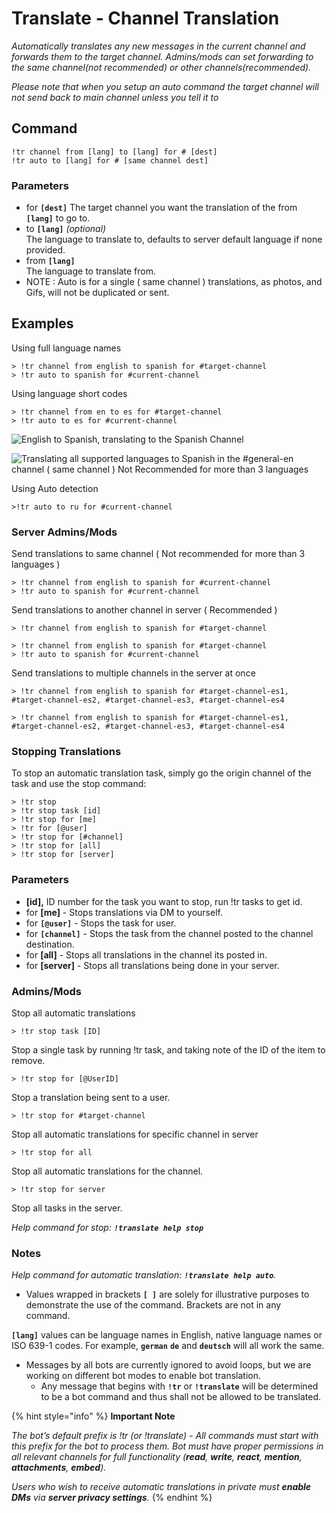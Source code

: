 # Translate - Channel Translation

_Automatically translates any new messages in the current channel and forwards them to the target channel. Admins/mods can set forwarding to the same channel(not recommended) or other channels(recommended)._

_Please note that when you setup an auto command the target channel will not send back to main channel unless you tell it to_

## Command <a href="#command" id="command"></a>

```
!tr channel from [lang] to [lang] for # [dest]
!tr auto to [lang] for # [same channel dest]
```

### Parameters

* for **`[dest]`** The target channel you want the translation of the from **`[lang]`** to go to.
* to **`[lang]`** _(optional)_\
  &#x20;The language to translate to, defaults to server default language if none provided.
* from **`[lang]`**\
  &#x20;The language to translate from.
* NOTE : Auto is for a single ( same channel ) translations, as photos, and Gifs, will not be duplicated or sent.



## Examples <a href="#examples" id="examples"></a>

Using full language names

```
> !tr channel from english to spanish for #target-channel
> !tr auto to spanish for #current-channel
```

Using language short codes

```
> !tr channel from en to es for #target-channel
> !tr auto to es for #current-channel
```

![English to Spanish, translating to the Spanish Channel](../.gitbook/assets/IMG\_20211222\_230640.jpg)

![Translating all supported languages to Spanish in the #general-en channel ( same channel ) Not Recommended for more than 3 languages](../.gitbook/assets/IMG\_20211222\_230849.jpg)

Using Auto detection

```
>!tr auto to ru for #current-channel
```

### Server Admins/Mods <a href="#server-adminsmods" id="server-adminsmods"></a>

Send translations to same channel ( Not recommended for more than 3 languages )

```
> !tr channel from english to spanish for #current-channel
> !tr auto to spanish for #current-channel
```

Send translations to another channel in server ( Recommended )

```
> !tr channel from english to spanish for #target-channel
```

```
> !tr channel from english to spanish for #target-channel
> !tr auto to spanish for #current-channel
```

Send translations to multiple channels in the server at once

```
> !tr channel from english to spanish for #target-channel-es1, #target-channel-es2, #target-channel-es3, #target-channel-es4
```

```
> !tr channel from english to spanish for #target-channel-es1, #target-channel-es2, #target-channel-es3, #target-channel-es4
```

### Stopping Translations <a href="#stopping-translations" id="stopping-translations"></a>

To stop an automatic translation task, simply go the origin channel of the task and use the stop command:

```
> !tr stop
> !tr stop task [id]
> !tr stop for [me]
> !tr for [@user]
> !tr stop for [#channel] 
> !tr stop for [all]
> !tr stop for [server]
```



### Parameters

* **\[id],** ID number for the task you want to stop, run !tr tasks to get id.
* for **\[me]** - Stops translations via DM to yourself.
* for **`[@user]`** - Stops the task for user.
* for **`[channel]`** - Stops the task from the channel posted to the channel destination.
* for **\[all]** - Stops all translations in the channel its posted in.
* for **\[server]** - Stops all translations being done in your server.

### Admins/Mods <a href="#adminsmods" id="adminsmods"></a>

Stop all automatic translations

```
> !tr stop task [ID]
```

Stop a single task by running !tr task, and taking note of the ID of the item to remove.

```
> !tr stop for [@UserID]
```

Stop a translation being sent to a user.

```
> !tr stop for #target-channel
```

Stop all automatic translations for specific channel in server

```
> !tr stop for all
```

Stop all automatic translations for the channel.

```
> !tr stop for server
```

Stop all tasks in the server.

_Help command for stop: **`!translate help stop`**_

### Notes <a href="#notes" id="notes"></a>

_Help command for automatic translation: **`!translate help auto`**._

* Values wrapped in brackets **`[ ]`** are solely for illustrative purposes to demonstrate the use of the command. Brackets are not in any command.

**`[lang]`** values can be language names in English, native language names or ISO 639-1 codes. For example, **`german`** **`de`** and **`deutsch`** will all work the same.

* Messages by all bots are currently ignored to avoid loops, but we are working on different bot modes to enable bot translation.
  * Any message that begins with **`!tr`** or **`!translate`** will be determined to be a bot command and thus shall not be allowed to be translated.

{% hint style="info" %}
**Important Note**

_The bot’s default prefix is !tr (or !translate) - All commands must start with this prefix for the bot to process them. Bot must have proper permissions in all relevant channels for full functionality (**read**, **write**, **react**, **mention**, **attachments**, **embed**)._

_Users who wish to receive automatic translations in private must **enable DMs** via **server privacy settings**._
{% endhint %}
